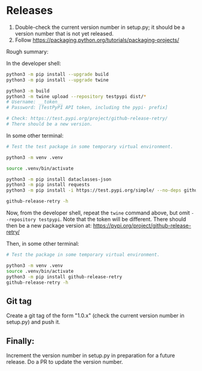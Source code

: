 # Releases

1. Double-check the current version number in setup.py; it should be a version number that is not yet released.
2. Follow https://packaging.python.org/tutorials/packaging-projects/

Rough summary:

In the developer shell:

```sh
python3 -m pip install --upgrade build
python3 -m pip install --upgrade twine

python3 -m build
python3 -m twine upload --repository testpypi dist/*
# Username: __token__
# Password: [TestPyPI API token, including the pypi- prefix]

# Check: https://test.pypi.org/project/github-release-retry/
# There should be a new version.
```

In some other terminal:

```sh
# Test the test package in some temporary virtual environment.

python3 -m venv .venv

source .venv/bin/activate

python3 -m pip install dataclasses-json
python3 -m pip install requests
python3 -m pip install -i https://test.pypi.org/simple/ --no-deps github-release-retry

github-release-retry -h
```

Now, from the developer shell, repeat the `twine` command above, but omit `--repository testpypi`. Note that the token will be different. There should then be a new package version at: https://pypi.org/project/github-release-retry/

Then, in some other terminal:

```sh
# Test the package in some temporary virtual environment.

python3 -m venv .venv
source .venv/bin/activate
python3 -m pip install github-release-retry
github-release-retry -h
```

## Git tag
Create a git tag of the form "1.0.x" (check the current version number in setup.py) and push it.

## Finally:

Increment the version number in setup.py in preparation for a future release. Do a PR to update the version number.

